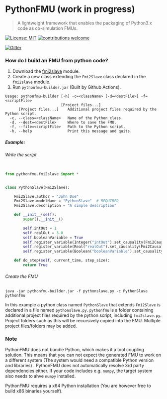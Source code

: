 # PythonFMU (work in progress)
> A lightweight framework that enables the packaging of Python3.x code as co-simulation FMUs.

[![License: MIT](https://img.shields.io/badge/License-MIT-yellow.svg)](https://opensource.org/licenses/MIT)
[![contributions welcome](https://img.shields.io/badge/contributions-welcome-brightgreen.svg?style=flat)](https://github.com/NTNU-IHB/PythonFMU/issues)

[![Gitter](https://badges.gitter.im/NTNU-IHB/FMI4j.svg)](https://gitter.im/NTNU-IHB/PythonFMU?utm_source=badge&utm_medium=badge&utm_campaign=pr-badge)


### How do I build an FMU from python code?

1) Download the [fmi2slave](fmi2slave.py) module.
2) Create a new class extending the `Fmi2Slave` class declared in the `fmi2slave` module. 
3) Run `pythonfmu-builder.jar` (Built by Github Actions).

```
Usage: pythonfmu-builder [-h] -c=<className> [-d=<destFile>] -f=<scriptFile>
                         [Project files...]
      [Project files...]    Additional project files required by the Python script.
  -c, --class=<className>   Name of the Python class.
  -d, --dest=<destFile>     Where to save the FMU.
  -f, --file=<scriptFile>   Path to the Python script.
  -h, --help                Print this message and quits.
```

##### Example: 

###### Write the script

```python

from pythonfmu.fmi2slave import *


class PythonSlave(Fmi2Slave):

    Fmi2Slave.author = "John Doe"
    Fmi2Slave.modelName = "PythonSlave"  # REQUIRED
    Fmi2Slave.description = "A simple description"

    def __init__(self):
        super().__init__()

        self.intOut = 1
        self.realOut = 3.0
        self.booleanVariable = True
        self.register_variable(Integer("intOut").set_causality(Fmi2Causality.output))
        self.register_variable(Real("realOut").set_causality(Fmi2Causality.output))
        self.register_variable(Boolean("booleanVariable").set_causality(Fmi2Causality.local))

    def do_step(self, current_time, step_size):
        return True
```

###### Create the FMU 

```
java -jar pythonfmu-builder.jar -f pythonslave.py -c PythonSlave pythonfmu
```

In this example a python class named `PythonSlave` that extends `Fmi2Slave` is declared in a file named `pythonslave.py`. 
`pythonfmu` is a folder containing additional project files required by the python script, including `fmi2slave.py`. 
Project folders such as this will be recursively copied into the FMU. Multiple project files/folders may be added.


### Note

PythonFMU does not bundle Python, which makes it a tool coupling solution. This means that you can not expect the generated FMU to work on a different system (The system would need a compatible Python version and libraries) . PythonFMU does not automatically resolve 3rd party dependencies either. If your code includes e.g. `numpy`, the target system also needs to ahve `numpy` installed.

PythonFMU requires a x64 Python installation (You are however free to build x86 binaries yourself).